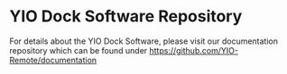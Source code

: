 # YIO Dock Software Repository

For details about the YIO Dock Software, please visit our documentation repository which can be found under
https://github.com/YIO-Remote/documentation
